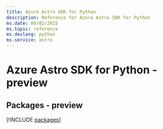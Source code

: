 ```yaml
---
title: Azure Astro SDK for Python
description: Reference for Azure Astro SDK for Python
ms.date: 09/02/2025
ms.topic: reference
ms.devlang: python
ms.service: astro
---
```

# Azure Astro SDK for Python - preview
## Packages - preview
[!INCLUDE [packages](astro-index.md)]